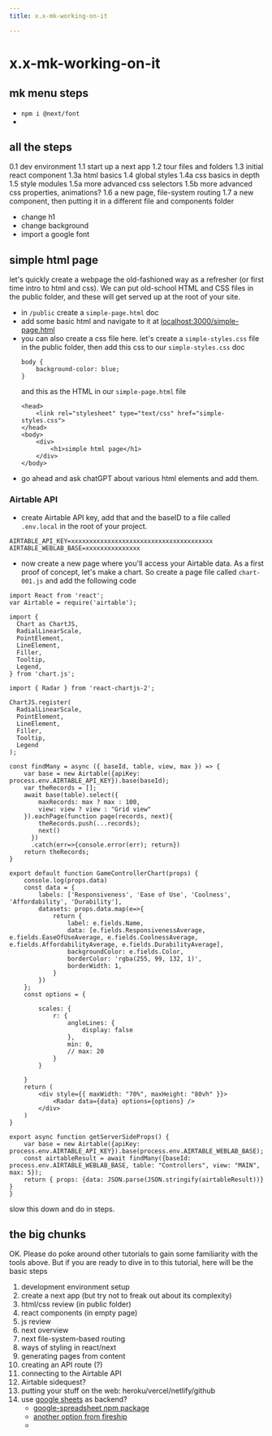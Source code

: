 ```yaml
---
title: x.x-mk-working-on-it

---
```


# x.x-mk-working-on-it

## mk menu steps

- `npm i @next/font`
- 



## all the steps





0.1 dev environment
1.1 start up a next app
1.2 tour files and folders
1.3 initial react component
1.3a html basics
1.4 global styles
1.4a css basics in depth
1.5 style modules
1.5a more advanced css selectors
1.5b more advanced css properties, animations?
1.6 a new page, file-system routing
1.7 a new component, then putting it in a different file and components folder

- change h1
- change background
- import a google font

## simple html page

let's quickly create a webpage the old-fashioned way as a refresher (or first time intro to html and css). We can put old-school HTML and CSS files in the public folder, and these will get served up at the root of your site.

- in `/public` create a `simple-page.html` doc
- add some basic html and navigate to it at [localhost:3000/simple-page.html](http://localhost:3000/simple-page.html)
- you can also create a css file here. let's create a `simple-styles.css` file in the public folder, then add this css to our `simple-styles.css` doc
    ```
    body {
        background-color: blue;
    }
    ```
    and this as the HTML in our `simple-page.html` file
    ```
    <head>
        <link rel="stylesheet" type="text/css" href="simple-styles.css">
    </head>
    <body>
        <div>
            <h1>simple html page</h1>
        </div>
    </body>
    ```
- go ahead and ask chatGPT about various html elements and add them.


### Airtable API

- create Airtable API key, add that and the baseID to a file called `.env.local` in the root of your project.
```
AIRTABLE_API_KEY=xxxxxxxxxxxxxxxxxxxxxxxxxxxxxxxxxxxxxxx
AIRTABLE_WEBLAB_BASE=xxxxxxxxxxxxxxx
```
- now create a new page where you'll access your Airtable data. As a first proof of concept, let's make a chart. So create a page file called `chart-001.js` and add the following code

```
import React from 'react';
var Airtable = require('airtable');

import {
  Chart as ChartJS,
  RadialLinearScale,
  PointElement,
  LineElement,
  Filler,
  Tooltip,
  Legend,
} from 'chart.js';

import { Radar } from 'react-chartjs-2';

ChartJS.register(
  RadialLinearScale,
  PointElement,
  LineElement,
  Filler,
  Tooltip,
  Legend
);

const findMany = async ({ baseId, table, view, max }) => {
    var base = new Airtable({apiKey: process.env.AIRTABLE_API_KEY}).base(baseId);
    var theRecords = [];
    await base(table).select({
        maxRecords: max ? max : 100,
        view: view ? view : "Grid view"
    }).eachPage(function page(records, next){
        theRecords.push(...records);
        next()
      })
      .catch(err=>{console.error(err); return})
    return theRecords;
}

export default function GameControllerChart(props) {
    console.log(props.data)
    const data = {
        labels: ['Responsiveness', 'Ease of Use', 'Coolness', 'Affordability', 'Durability'],
        datasets: props.data.map(e=>{
            return {
                label: e.fields.Name,
                data: [e.fields.ResponsivenessAverage, e.fields.EaseOfUseAverage, e.fields.CoolnessAverage, e.fields.AffordabilityAverage, e.fields.DurabilityAverage],
                backgroundColor: e.fields.Color,
                borderColor: 'rgba(255, 99, 132, 1)',
                borderWidth: 1,
            }
        })
    };
    const options = {
    
        scales: {
            r: {
                angleLines: {
                    display: false
                },
                min: 0,
                // max: 20
            }
        }
    
    }
    return (
        <div style={{ maxWidth: "70%", maxHeight: "80vh" }}>
            <Radar data={data} options={options} />
        </div>
    )
}

export async function getServerSideProps() {
    var base = new Airtable({apiKey: process.env.AIRTABLE_API_KEY}).base(process.env.AIRTABLE_WEBLAB_BASE);
    const airtableResult = await findMany({baseId: process.env.AIRTABLE_WEBLAB_BASE, table: "Controllers", view: "MAIN", max: 5});
    return { props: {data: JSON.parse(JSON.stringify(airtableResult))} }
}
```

slow this down and do in steps.

### 

## the big chunks

OK. Please do poke around other tutorials to gain some familiarity with the tools above. But if you are ready to dive in to this tutorial, here will be the basic steps

1. development environment setup
2. create a next app (but try not to freak out about its complexity)
3. html/css review (in public folder)
4. react components (in empty page)
5. js review
6. next overview
7. next file-system-based routing
8. ways of styling in react/next
9. generating pages from content
10. creating an API route (?)
11. connecting to the Airtable API
12. Airtable sidequest?
13. putting your stuff on the web: heroku/vercel/netlify/github
14. use [google sheets](https://www.andredevries.dev/posts/google-sheets-database-nextjs) as backend?
    - [google-spreadsheet npm package](https://www.npmjs.com/package/google-spreadsheet)
    - [another option from fireship](https://fireship.io/lessons/google-sheets-database-nextjs/)
    - 